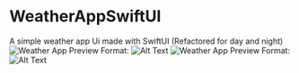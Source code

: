 # WeatherAppSwiftUI
A simple weather app Ui made with SwiftUI (Refactored for day and night)
![Weather App Preview](/images/logo.png)
Format: ![Alt Text](url)
![Weather App Preview](/images/logo.png)
Format: ![Alt Text](url)
